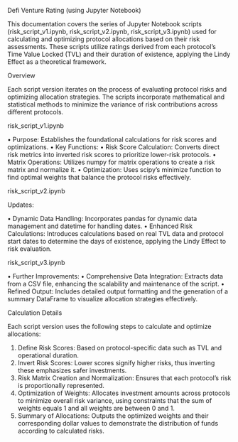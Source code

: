 Defi Venture Rating (using Jupyter Notebook)

This documentation covers the series of Jupyter Notebook scripts (risk_script_v1.ipynb, risk_script_v2.ipynb, risk_script_v3.ipynb) used for calculating and optimizing protocol allocations based on their risk assessments. These scripts utilize ratings derived from each protocol’s Time Value Locked (TVL) and their duration of existence, applying the Lindy Effect as a theoretical framework.

Overview

Each script version iterates on the process of evaluating protocol risks and optimizing allocation strategies. The scripts incorporate mathematical and statistical methods to minimize the variance of risk contributions across different protocols.

risk_script_v1.ipynb

•	Purpose: Establishes the foundational calculations for risk scores and optimizations.
•	Key Functions:
•	Risk Score Calculation: Converts direct risk metrics into inverted risk scores to prioritize lower-risk protocols.
•	Matrix Operations: Utilizes numpy for matrix operations to create a risk matrix and normalize it.
•	Optimization: Uses scipy’s minimize function to find optimal weights that balance the protocol risks effectively.


risk_script_v2.ipynb

Updates:

•	Dynamic Data Handling: Incorporates pandas for dynamic data management and datetime for handling dates.
•	Enhanced Risk Calculations: Introduces calculations based on real TVL data and protocol start dates to determine the days of existence, applying the Lindy Effect to risk evaluation.


risk_script_v3.ipynb

•	Further Improvements:
•	Comprehensive Data Integration: Extracts data from a CSV file, enhancing the scalability and maintenance of the script.
•	Refined Output: Includes detailed output formatting and the generation of a summary DataFrame to visualize allocation strategies effectively.


Calculation Details

Each script version uses the following steps to calculate and optimize allocations:

1.	Define Risk Scores: Based on protocol-specific data such as TVL and operational duration.
2.	Invert Risk Scores: Lower scores signify higher risks, thus inverting these emphasizes safer investments.
3.	Risk Matrix Creation and Normalization: Ensures that each protocol’s risk is proportionally represented.
4.	Optimization of Weights: Allocates investment amounts across protocols to minimize overall risk variance, using constraints that the sum of weights equals 1 and all weights are between 0 and 1.
5.	Summary of Allocations: Outputs the optimized weights and their corresponding dollar values to demonstrate the distribution of funds according to calculated risks.